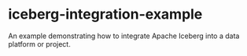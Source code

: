 # iceberg-integration-example
An example demonstrating how to integrate Apache Iceberg into a data platform or project.
